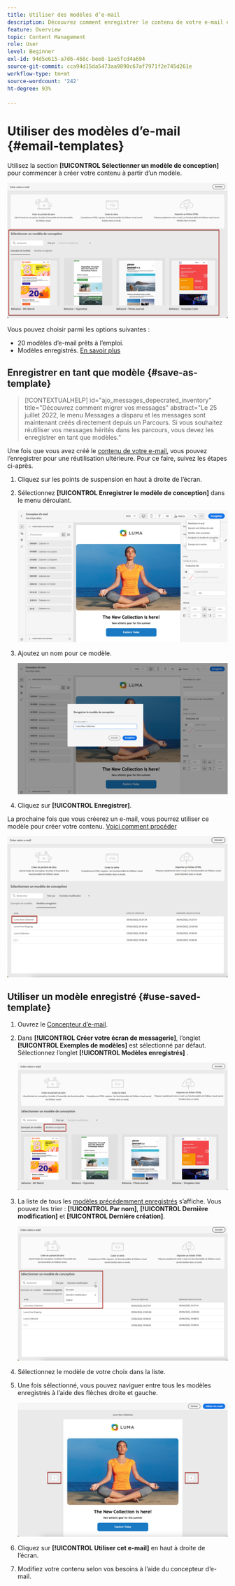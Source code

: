 ```yaml
---
title: Utiliser des modèles d’e-mail
description: Découvrez comment enregistrer le contenu de votre e-mail en tant que modèle et le réutiliser dans Journey Optimizer.
feature: Overview
topic: Content Management
role: User
level: Beginner
exl-id: 94d5e615-a7d6-468c-bee8-1ae5fcd4a694
source-git-commit: cca94d15da5473aa9890c67af7971f2e745d261e
workflow-type: tm+mt
source-wordcount: '242'
ht-degree: 93%

---
```


# Utiliser des modèles d’e-mail {#email-templates}

Utilisez la section **[!UICONTROL Sélectionner un modèle de conception]** pour commencer à créer votre contenu à partir d’un modèle.

![](assets/email_designer-templates.png)

Vous pouvez choisir parmi les options suivantes :
* 20 modèles d’e-mail prêts à l’emploi.
* Modèles enregistrés. [En savoir plus](#save-as-template)

## Enregistrer en tant que modèle {#save-as-template}

>[!CONTEXTUALHELP]
>id="ajo_messages_depecrated_inventory"
>title="Découvrez comment migrer vos messages"
>abstract="Le 25 juillet 2022, le menu Messages a disparu et les messages sont maintenant créés directement depuis un Parcours. Si vous souhaitez réutiliser vos messages hérités dans les parcours, vous devez les enregistrer en tant que modèles."

Une fois que vous avez créé le [contenu de votre e-mail](design-emails.md), vous pouvez l’enregistrer pour une réutilisation ultérieure. Pour ce faire, suivez les étapes ci-après.

1. Cliquez sur les points de suspension en haut à droite de l’écran.

1. Sélectionnez **[!UICONTROL Enregistrer le modèle de conception]** dans le menu déroulant.

   ![](assets/email_designer-save-template.png)

1. Ajoutez un nom pour ce modèle.

   ![](assets/email_designer-template-name.png)

1. Cliquez sur **[!UICONTROL Enregistrer]**.

La prochaine fois que vous créerez un e-mail, vous pourrez utiliser ce modèle pour créer votre contenu. [Voici comment procéder](#use-saved-template)

![](assets/email_designer-saved-template.png)

## Utiliser un modèle enregistré {#use-saved-template}

1. Ouvrez le [Concepteur d’e-mail](create-email-content.md).

1. Dans **[!UICONTROL Créer votre écran de messagerie]**, l’onglet **[!UICONTROL Exemples de modèles]** est sélectionné par défaut. Sélectionnez l’onglet **[!UICONTROL Modèles enregistrés]** .

   ![](assets/email_designer-saved-templates-tab.png)

1. La liste de tous les [modèles précédemment enregistrés](#save-as-template) s’affiche. Vous pouvez les trier : **[!UICONTROL Par nom]**, **[!UICONTROL Dernière modification]** et **[!UICONTROL Dernière création]**.

   ![](assets/email_designer-saved-templates.png)

1. Sélectionnez le modèle de votre choix dans la liste.

1. Une fois sélectionné, vous pouvez naviguer entre tous les modèles enregistrés à l’aide des flèches droite et gauche.

   ![](assets/email_designer-saved-templates-navigate.png)

1. Cliquez sur **[!UICONTROL Utiliser cet e-mail]** en haut à droite de l’écran.

1. Modifiez votre contenu selon vos besoins à l’aide du concepteur d’e-mail.
